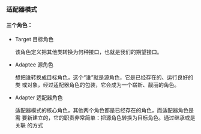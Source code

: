 ### 适配器模式
#### 三个角色：
- Target 目标角色

    该角色定义把其他类转换为何种接口，也就是我们的期望接口。
- Adaptee 源角色

    想把谁转换成目标角色，这个“谁”就是源角色，它是已经存在的、运行良好的类
    或对象，经过适配器角色的包装，它会成为一个崭新、靓丽的角色。
- Adapter 适配器角色

    适配器模式的核心角色，其他两个角色都是已经存在的角色，而适配器角色是需
    要新建立的，它的职责非常简单：把源角色转换为目标角色。通过继承或是关联
    的方式
